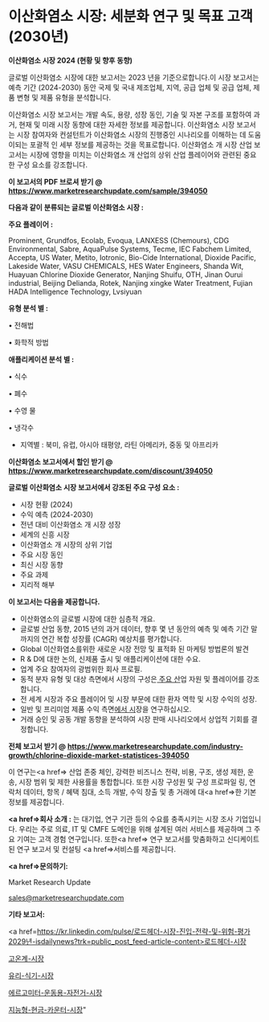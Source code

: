 # 이산화염소 시장: 세분화 연구 및 목표 고객(2030년)

<strong>이산화염소 시장 2024 (현황 및 향후 동향)</strong>

글로벌 이산화염소 시장에 대한 보고서는 2023 년을 기준으로합니다.이 시장 보고서는 예측 기간 (2024-2030) 동안 국제 및 국내 제조업체, 지역, 공급 업체 및 공급 업체, 제품 변형 및 제품 유형을 분석합니다.

이산화염소 시장 보고서는 개발 속도, 용량, 성장 동인, 기술 및 자본 구조를 포함하여 과거, 현재 및 미래 시장 동향에 대한 자세한 정보를 제공합니다. 이산화염소 시장 보고서는 시장 참여자와 컨설턴트가 이산화염소 시장의 진행중인 시나리오를 이해하는 데 도움이되는 포괄적 인 세부 정보를 제공하는 것을 목표로합니다. 이산화염소 개 시장 산업 보고서는 시장에 영향을 미치는 이산화염소 개 산업의 상위 산업 플레이어와 관련된 중요한 구성 요소를 강조합니다.



<strong>이 보고서의 PDF 브로셔 받기 @ <a href=https://www.marketresearchupdate.com/sample/394050>https://www.marketresearchupdate.com/sample/394050</a></strong>



<strong>다음과 같이 분류되는 글로벌 이산화염소 시장 :</strong>



<strong>주요 플레이어 :</strong>

Prominent, Grundfos, Ecolab, Evoqua, LANXESS (Chemours), CDG Environmental, Sabre, AquaPulse Systems, Tecme, IEC Fabchem Limited, Accepta, US Water, Metito, Iotronic, Bio-Cide International, Dioxide Pacific, Lakeside Water, VASU CHEMICALS, HES Water Engineers, Shanda Wit, Huayuan Chlorine Dioxide Generator, Nanjing Shuifu, OTH, Jinan Ourui industrial, Beijing Delianda, Rotek, Nanjing xingke Water Treatment, Fujian HADA Intelligence Technology, Lvsiyuan



<strong>유형 분석 별 :</strong>

• 전해법

• 화학적 방법



<strong>애플리케이션 분석 별 :</strong>

• 식수

• 폐수

• 수영 물

• 냉각수

<ul>
  <li>지역별 : 북미, 유럽, 아시아 태평양, 라틴 아메리카, 중동 및 아프리카</li>
</ul>


<strong>이산화염소 보고서에서 할인 받기 @ <a href=https://www.marketresearchupdate.com/discount/394050>https://www.marketresearchupdate.com/discount/394050</a></strong>



<strong>글로벌 이산화염소 시장 보고서에서 강조된 주요 구성 요소 :</strong>
<ul>
  <li>시장 현황 (2024)</li>
  <li>수익 예측 (2024-2030)</li>
  <li>전년 대비 이산화염소 개 시장 성장</li>
  <li>세계의 신흥 시장</li>
  <li>이산화염소 개 시장의 상위 기업</li>
  <li>주요 시장 동인</li>
  <li>최신 시장 동향</li>
  <li>주요 과제</li>
  <li>지리적 해부</li>
</ul>


<strong>이 보고서는 다음을 제공합니다.</strong>
<ul>
  <li>이산화염소의 글로벌 시장에 대한 심층적 개요.</li>
  <li>글로벌 산업 동향, 2015 년의 과거 데이터, 향후 몇 년 동안의 예측 및 예측 기간 말까지의 연간 복합 성장률 (CAGR) 예상치를 평가합니다.</li>
  <li>Global 이산화염소를위한 새로운 시장 전망 및 표적화 된 마케팅 방법론의 발견</li>
  <li>R &amp; D에 대한 논의, 신제품 출시 및 애플리케이션에 대한 수요.</li>
  <li>업계 주요 참여자의 광범위한 회사 프로필.</li>
  <li>동적 분자 유형 및 대상 측면에서 시장의 구성은<a href=> 주요 산</a>업 자원 및 플레이어를 강조합니다.</li>
  <li>전 세계 시장과 주요 플레이어 및 시장 부문에 대한 환자 역학 및 시장 수익의 성장.</li>
  <li>일반 및 프리미엄 제품 수익 측면<a href=>에서 시</a>장을 연구하십시오.</li>
  <li>거래 승인 및 공동 개발 동향을 분석하여 시장 판매 시나리오에서 상업적 기회를 결정합니다.</li>
</ul>



<strong>전체 보고서 받기 @ <a href=https://www.marketresearchupdate.com/industry-growth/chlorine-dioxide-market-statistices-394050>https://www.marketresearchupdate.com/industry-growth/chlorine-dioxide-market-statistices-394050</a></strong>

이 연구는<a href=> 산업 존중</a> 체인, 강력한 비즈니스 전략, 비용, 구조, 생성 제한, 운송, 시장 범위 및 제한 사용률을 통합합니다. 또한 시장 구성원 및 구성 프로파일 링, 연락처 데이터, 항목 / 혜택 침대, 소득 개발, 수익 창출 및 총 거래에 대<a href=>한 기본 </a>정보를 제공합니다.



<strong><a href=>회사 소</a>개 :</strong>
는 대기업, 연구 기관 등의 수요를 충족시키는 시장 조사 기업입니다. 우리는 주로 의료, IT 및 CMFE 도메인을 위해 설계된 여러 서비스를 제공하며 그 주요 기여는 고객 경험 연구입니다. 또한<a href=> 연구 보</a>고서를 맞춤화하고 신디케이트 된 연구 보고서 및 컨설팅 <a href=>서비스</a>를 제공합니다.



<strong><a href=>문의하기:</a></strong>

Market Research Update

sales@marketresearchupdate.com



<strong>기타 보고서:</strong>

<a href=https://kr.linkedin.com/pulse/로드헤더-시장-진입-전략-및-위험-평가2029년-isdailynews?trk=public_post_feed-article-content>로드헤더-시장</a>

<a href=https://www.linkedin.com/pulse/고온계-시장-규모-및-성장-2023-data-dive-diaries-24-analysis/>고온계-시장</a>

<a href=https://www.linkedin.com/pulse/유리-식기-시장-진입-전략-및-위험-평가2029년-data-dive-diaries-24-analysis-vnb0f/>유리-식기-시장</a>

<a href=https://www.linkedin.com/pulse/에르고미터-운동용-자전거-시장-경쟁-분석-및-성장-잠재력-2029-market-matrix-musings-analysis-x72mf/>에르고미터-운동용-자전거-시장</a>

<a href=https://www.linkedin.com/pulse/지능형-현금-카운터-시장-현재-및-미래-성장-2030-trend-tracking-tips-360-analysis-ip6hc/>지능형-현금-카운터-시장</a>"
